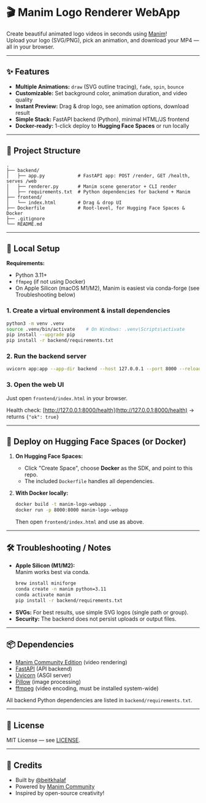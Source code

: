 # 🎬 Manim Logo Renderer WebApp

Create beautiful animated logo videos in seconds using [Manim](https://www.manim.community/)!  
Upload your logo (SVG/PNG), pick an animation, and download your MP4 — all in your browser.

---

## ✨ Features
- **Multiple Animations:** `draw` (SVG outline tracing), `fade`, `spin`, `bounce`
- **Customizable:** Set background color, animation duration, and video quality
- **Instant Preview:** Drag & drop logo, see animation options, download result
- **Simple Stack:** FastAPI backend (Python), minimal HTML/JS frontend
- **Docker-ready:** 1-click deploy to **Hugging Face Spaces** or run locally

---

## 📂 Project Structure
```
.
├── backend/
│   ├── app.py            # FastAPI app: POST /render, GET /health, serves /web
│   ├── renderer.py       # Manim scene generator + CLI render
│   ├── requirements.txt  # Python dependencies for backend + Manim
├── frontend/
│   └── index.html        # Drag & drop UI
├── Dockerfile            # Root-level, for Hugging Face Spaces & Docker
├── .gitignore
└── README.md
```

---

## 🚀 Local Setup

**Requirements:**  
- Python 3.11+  
- `ffmpeg` (if not using Docker)  
- On Apple Silicon (macOS M1/M2), Manim is easiest via conda-forge (see Troubleshooting below)

### 1. Create a virtual environment & install dependencies
```bash
python3 -m venv .venv
source .venv/bin/activate    # On Windows: .venv\Scripts\activate
pip install --upgrade pip
pip install -r backend/requirements.txt
```

### 2. Run the backend server
```bash
uvicorn app:app --app-dir backend --host 127.0.0.1 --port 8000 --reload
```

### 3. Open the web UI
Just open `frontend/index.html` in your browser.

Health check: [http://127.0.0.1:8000/health](http://127.0.0.1:8000/health) → returns `{"ok": true}`

---

## 🐳 Deploy on Hugging Face Spaces (or Docker)

1. **On Hugging Face Spaces:**  
   - Click "Create Space", choose **Docker** as the SDK, and point to this repo.
   - The included `Dockerfile` handles all dependencies.

2. **With Docker locally:**  
   ```bash
   docker build -t manim-logo-webapp .
   docker run -p 8000:8000 manim-logo-webapp
   ```
   Then open `frontend/index.html` and use as above.

---

## 🛠️ Troubleshooting / Notes
- **Apple Silicon (M1/M2):**  
  Manim works best via conda.  
  ```bash
  brew install miniforge
  conda create -n manim python=3.11
  conda activate manim
  pip install -r backend/requirements.txt
  ```
- **SVGs:** For best results, use simple SVG logos (single path or group).
- **Security:** The backend does not persist uploads or output files.

---

## 📦 Dependencies
- [Manim Community Edition](https://www.manim.community/) (video rendering)
- [FastAPI](https://fastapi.tiangolo.com/) (API backend)
- [Uvicorn](https://www.uvicorn.org/) (ASGI server)
- [Pillow](https://python-pillow.org/) (image processing)
- [ffmpeg](https://ffmpeg.org/) (video encoding, must be installed system-wide)

All backend Python dependencies are listed in `backend/requirements.txt`.

---

## 📝 License

MIT License — see [LICENSE](LICENSE).

---

## 🙏 Credits

- Built by [@beitkhalaf](https://github.com/beitkhalaf)
- Powered by [Manim Community](https://www.manim.community/)
- Inspired by open-source creativity!